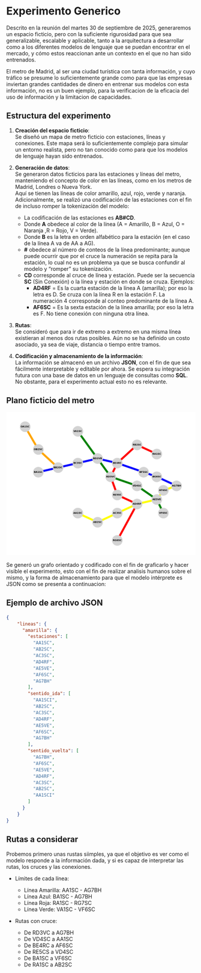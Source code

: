# Experimento Generico

Descrito en la reunión del martes 30 de septiembre de 2025, generaremos un espacio ficticio,
pero con la suficiente rigurosidad para que sea generalizable, escalable y aplicable, tanto a
la arquitectura a desarrollar como a los diferentes modelos de lenguaje que se puedan encontrar
en el mercado, y cómo estos reaccionan ante un contexto en el que no han sido entrenados.

El metro de Madrid, al ser una ciudad turística con tanta información, y cuyo tráfico se presume
lo suficientemente grande como para que las empresas inviertan grandes cantidades de dinero en
entrenar sus modelos con esta información, no es un buen ejemplo, para la verificacion de la eficacia
del uso de información y la limitacion de capacidades.

## Estructura del experimento

1. **Creación del espacio ficticio**:  
   Se diseñó un mapa de metro ficticio con estaciones, líneas y conexiones. Este mapa será lo suficientemente complejo para simular un entorno realista, pero no tan conocido como para que los modelos de lenguaje hayan sido entrenados.  

2. **Generación de datos**:  
   Se generaron datos ficticios para las estaciones y líneas del metro, manteniendo el concepto de color en las líneas, como en los metros de Madrid, Londres o Nueva York.  
   Aquí se tienen las líneas de color amarillo, azul, rojo, verde y naranja. Adicionalmente, se realizó una codificación de las estaciones con el fin de incluso romper la tokenización del modelo:  

   - La codificación de las estaciones es **AB#CD**.  
   - Donde **A** obedece al color de la línea (A = Amarillo, B = Azul, O = Naranja ,R = Rojo, V = Verde).  
   - Donde **B** es la letra en orden alfabético para la estación (en el caso de la línea A va de AA a AG).  
   - **#** obedece al número de conteos de la línea predominante; aunque puede ocurrir que por el cruce la numeración se repita para la estación, lo cual no es un problema ya que se busca confundir al modelo y “romper” su tokenización.  
   - **CD** corresponde al cruce de línea y estación. Puede ser la secuencia **SC** (Sin Conexión) o la línea y estación en donde se cruza. Ejemplos:  
     - **AD4RF** = Es la cuarta estación de la línea A (amarilla); por eso la letra es D. Se cruza con la línea R en la estación F. La numeración 4 corresponde al conteo predominante de la línea A.  
     - **AF6SC** = Es la sexta estación de la línea amarilla; por eso la letra es F. No tiene conexión con ninguna otra línea.  

3. **Rutas**:  
   Se consideró que para ir de extremo a extremo en una misma línea existieran al menos dos rutas posibles. Aún no se ha definido un costo asociado, ya sea de viaje, distancia o tiempo entre tramos.  

4. **Codificación y almacenamiento de la información**:  
   La información se almacenó en un archivo **JSON**, con el fin de que sea fácilmente interpretable y editable por ahora. Se espera su integración futura con una base de datos en un lenguaje de consultas como **SQL**. No obstante, para el experimento actual esto no es relevante.  

## Plano ficticio del metro

![Plano Metro Ficticio](./sistema_generico.png)

Se generó un grafo orientado y codificado con el fin de graficarlo y hacer visible el experimento, esto con el fin de realizar analisis humanos sobre el mismo, y la forma de almacenamiento para que el modelo intérprete es JSON como se presenta a continuacion: 

## Ejemplo de archivo JSON

```json
{
    "lineas": {
      "amarilla": {
        "estaciones": [
          "AA1SC",
          "AB2SC",
          "AC3SC",
          "AD4RF",
          "AE5VE",
          "AF6SC",
          "AG7BH"
        ],
        "sentido_ida": [
          "AA1SCI",
          "AB2SC",
          "AC3SC",
          "AD4RF",
          "AE5VE",
          "AF6SC",
          "AG7BH"
        ],
        "sentido_vuelta": [
          "AG7BH",
          "AF6SC",
          "AE5VE",
          "AD4RF",
          "AC3SC",
          "AB2SC",
          "AA1SCI"
        ]
      }
    }
}
```
## Rutas a considerar

Probemos primero unas rustas siimples, ya que el objetivo es ver como el modelo responde a la información dada, y si es capaz de interpretar las rutas, los cruces y las conexiones.

- Límites de cada línea:
  - Línea Amarilla: AA1SC - AG7BH
  - Línea Azul: BA1SC - AG7BH
  - Línea Roja: RA1SC - RG7SC
  - Línea Verde: VA1SC - VF6SC

- Rutas con cruce:
    - De RD3VC a AG7BH
    - De VD4SC a AA1SC
    - De BE4RC a AF6SC
    - De RE5CS a VD4SC
    - De BA1SC a VF6SC
    - De RA1SC a AB2SC